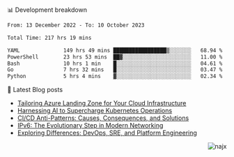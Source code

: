 📊 Development breakdown
<!--START_SECTION:waka-->

```txt
From: 13 December 2022 - To: 10 October 2023

Total Time: 217 hrs 19 mins

YAML              149 hrs 49 mins █████████████████▒░░░░░░░   68.94 %
PowerShell        23 hrs 53 mins  ██▓░░░░░░░░░░░░░░░░░░░░░░   11.00 %
Bash              10 hrs 1 min    █░░░░░░░░░░░░░░░░░░░░░░░░   04.61 %
Go                7 hrs 32 mins   █░░░░░░░░░░░░░░░░░░░░░░░░   03.47 %
Python            5 hrs 4 mins    ▓░░░░░░░░░░░░░░░░░░░░░░░░   02.34 %
```

<!--END_SECTION:waka-->

📕 Latest Blog posts

<!-- BLOG-POST-LIST:START -->
- [Tailoring Azure Landing Zone for Your Cloud Infrastructure](https://najx.dev/tailoring-your-azure-landing-zone-for-cloud-infrastructure/)
- [Harnessing AI to Supercharge Kubernetes Operations](https://najx.dev/harnessing-ai-to-supercharge-kubernetes-operations/)
- [CI/CD Anti-Patterns: Causes, Consequences, and Solutions](https://najx.dev/cicd-anti-patterns/)
- [IPv6: The Evolutionary Step in Modern Networking](https://najx.dev/why-ipv6-is-the-future/)
- [Exploring Differences: DevOps, SRE, and Platform Engineering](https://najx.dev/devops-vs-sre-vs-platform-engineering/)
<!-- BLOG-POST-LIST:END -->

<p align="right">
  <img src="https://komarev.com/ghpvc/?username=najx&label=GitHub%20Profile%20Views&color=yellow&style=flat" alt="najx" />
</p align="center">
